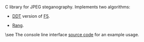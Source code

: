 C library for JPEG steganography. Implements two algorithms:

- [DDT](https://github.com/desudesutalk/desudesutalk) version of [F5](https://code.google.com/p/f5-steganography/).

- [Rang](https://github.com/Kleshni/Cover/Rang%20specification).

\see The console line interface [source code](https://github.com/Kleshni/Cover/tool) for an example usage.
